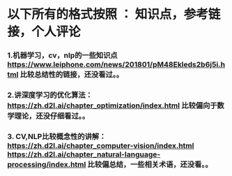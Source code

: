 # 以下所有的格式按照 ： 知识点，参考链接，个人评论

### 1.机器学习，cv，nlp的一些知识点 https://www.leiphone.com/news/201801/pM48Ekleds2b6j5i.html 比较总结性的链接，还没看过。。

### 2.讲深度学习的优化算法：https://zh.d2l.ai/chapter_optimization/index.html 比较偏向于数学理论，还没仔细看过。。

### 3. CV,NLP比较概念性的讲解：https://zh.d2l.ai/chapter_computer-vision/index.html  https://zh.d2l.ai/chapter_natural-language-processing/index.html  比较偏总结，一些相关术语，还没看。。
